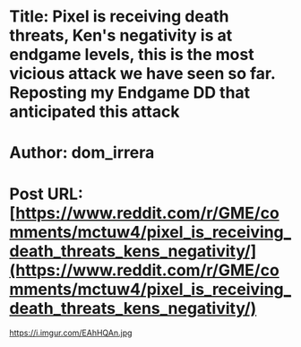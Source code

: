 # Title: Pixel is receiving death threats, Ken's negativity is at endgame levels, this is the most vicious attack we have seen so far. Reposting my Endgame DD that anticipated this attack
# Author: dom_irrera
# Post URL: [https://www.reddit.com/r/GME/comments/mctuw4/pixel_is_receiving_death_threats_kens_negativity/](https://www.reddit.com/r/GME/comments/mctuw4/pixel_is_receiving_death_threats_kens_negativity/)


https://i.imgur.com/EAhHQAn.jpg